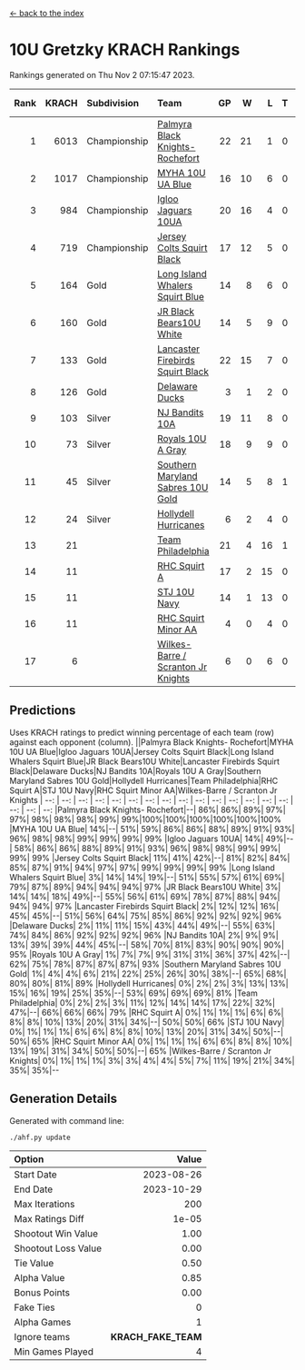 [<- back to the index](readme.md)
# 10U Gretzky KRACH Rankings
Rankings generated on Thu Nov  2 07:15:47 2023.

Rank|KRACH|Subdivision|Team|GP|W|L|T|OTW|OTL|SoS|Exp Wins|Win Diff
---:|---:|:---|:---|---:|---:|---:|---:|---:|---:|---:|---:|---:
1|6013|Championship|[Palmyra Black Knights- Rochefort](https://gamesheetstats.com/seasons/3659/teams/140260/schedule)|22|21|1|0|0|1|340|21.8|-0.0
2|1017|Championship|[MYHA 10U UA Blue](https://gamesheetstats.com/seasons/3659/teams/140258/schedule)|16|10|6|0|0|0|1701|10.8|-0.0
3|984|Championship|[Igloo Jaguars 10UA](https://gamesheetstats.com/seasons/3659/teams/140253/schedule)|20|16|4|0|0|1|549|16.8|-0.0
4|719|Championship|[Jersey Colts Squirt Black](https://gamesheetstats.com/seasons/3659/teams/140254/schedule)|17|12|5|0|1|0|939|12.8|-0.0
5|164|Gold|[Long Island Whalers Squirt Blue](https://gamesheetstats.com/seasons/3659/teams/140257/schedule)|14|8|6|0|0|0|943|8.9|0.0
6|160|Gold|[JR Black Bears10U White](https://gamesheetstats.com/seasons/3659/teams/140255/schedule)|14|5|9|0|1|1|1550|5.9|0.0
7|133|Gold|[Lancaster Firebirds Squirt Black](https://gamesheetstats.com/seasons/3659/teams/140256/schedule)|22|15|7|0|1|1|392|15.9|0.0
8|126|Gold|[Delaware Ducks](https://gamesheetstats.com/seasons/3659/teams/140376/schedule)|3|1|2|0|0|0|3013|1.9|0.0
9|103|Silver|[NJ Bandits 10A](https://gamesheetstats.com/seasons/3659/teams/140259/schedule)|19|11|8|0|0|1|221|11.9|0.0
10|73|Silver|[Royals 10U A Gray](https://gamesheetstats.com/seasons/3659/teams/140262/schedule)|18|9|9|0|0|1|505|9.9|0.0
11|45|Silver|[Southern Maryland Sabres 10U Gold](https://gamesheetstats.com/seasons/3659/teams/140263/schedule)|14|5|8|1|2|0|177|6.4|0.0
12|24|Silver|[Hollydell Hurricanes](https://gamesheetstats.com/seasons/3659/teams/140220/schedule)|6|2|4|0|0|0|300|2.9|0.0
13|21||[Team Philadelphia](https://gamesheetstats.com/seasons/3659/teams/140226/schedule)|21|4|16|1|0|0|547|5.4|0.0
14|11||[RHC Squirt A](https://gamesheetstats.com/seasons/3659/teams/140261/schedule)|17|2|15|0|1|0|227|2.9|0.0
15|11||[STJ 10U Navy](https://gamesheetstats.com/seasons/3659/teams/140264/schedule)|14|1|13|0|0|0|1382|1.9|0.0
16|11||[RHC Squirt Minor AA](https://gamesheetstats.com/seasons/3659/teams/140224/schedule)|4|0|4|0|0|0|383|0.9|0.0
17|6||[Wilkes-Barre / Scranton Jr Knights](https://gamesheetstats.com/seasons/3659/teams/140228/schedule)|6|0|6|0|0|0|1770|0.9|0.0

## Predictions
Uses KRACH ratings to predict winning percentage of each team (row) against each opponent (column).
||Palmyra Black Knights- Rochefort|MYHA 10U UA Blue|Igloo Jaguars 10UA|Jersey Colts Squirt Black|Long Island Whalers Squirt Blue|JR Black Bears10U White|Lancaster Firebirds Squirt Black|Delaware Ducks|NJ Bandits 10A|Royals 10U A Gray|Southern Maryland Sabres 10U Gold|Hollydell Hurricanes|Team Philadelphia|RHC Squirt A|STJ 10U Navy|RHC Squirt Minor AA|Wilkes-Barre / Scranton Jr Knights
| --: | --: | --: | --: | --: | --: | --: | --: | --: | --: | --: | --: | --: | --: | --: | --: | --: | --: 
|Palmyra Black Knights- Rochefort|--| 86%| 86%| 89%| 97%| 97%| 98%| 98%| 98%| 99%| 99%|100%|100%|100%|100%|100%|100%
|MYHA 10U UA Blue| 14%|--| 51%| 59%| 86%| 86%| 88%| 89%| 91%| 93%| 96%| 98%| 98%| 99%| 99%| 99%| 99%
|Igloo Jaguars 10UA| 14%| 49%|--| 58%| 86%| 86%| 88%| 89%| 91%| 93%| 96%| 98%| 98%| 99%| 99%| 99%| 99%
|Jersey Colts Squirt Black| 11%| 41%| 42%|--| 81%| 82%| 84%| 85%| 87%| 91%| 94%| 97%| 97%| 99%| 99%| 99%| 99%
|Long Island Whalers Squirt Blue|  3%| 14%| 14%| 19%|--| 51%| 55%| 57%| 61%| 69%| 79%| 87%| 89%| 94%| 94%| 94%| 97%
|JR Black Bears10U White|  3%| 14%| 14%| 18%| 49%|--| 55%| 56%| 61%| 69%| 78%| 87%| 88%| 94%| 94%| 94%| 97%
|Lancaster Firebirds Squirt Black|  2%| 12%| 12%| 16%| 45%| 45%|--| 51%| 56%| 64%| 75%| 85%| 86%| 92%| 92%| 92%| 96%
|Delaware Ducks|  2%| 11%| 11%| 15%| 43%| 44%| 49%|--| 55%| 63%| 74%| 84%| 86%| 92%| 92%| 92%| 96%
|NJ Bandits 10A|  2%|  9%|  9%| 13%| 39%| 39%| 44%| 45%|--| 58%| 70%| 81%| 83%| 90%| 90%| 90%| 95%
|Royals 10U A Gray|  1%|  7%|  7%|  9%| 31%| 31%| 36%| 37%| 42%|--| 62%| 75%| 78%| 87%| 87%| 87%| 93%
|Southern Maryland Sabres 10U Gold|  1%|  4%|  4%|  6%| 21%| 22%| 25%| 26%| 30%| 38%|--| 65%| 68%| 80%| 80%| 81%| 89%
|Hollydell Hurricanes|  0%|  2%|  2%|  3%| 13%| 13%| 15%| 16%| 19%| 25%| 35%|--| 53%| 69%| 69%| 69%| 81%
|Team Philadelphia|  0%|  2%|  2%|  3%| 11%| 12%| 14%| 14%| 17%| 22%| 32%| 47%|--| 66%| 66%| 66%| 79%
|RHC Squirt A|  0%|  1%|  1%|  1%|  6%|  6%|  8%|  8%| 10%| 13%| 20%| 31%| 34%|--| 50%| 50%| 66%
|STJ 10U Navy|  0%|  1%|  1%|  1%|  6%|  6%|  8%|  8%| 10%| 13%| 20%| 31%| 34%| 50%|--| 50%| 65%
|RHC Squirt Minor AA|  0%|  1%|  1%|  1%|  6%|  6%|  8%|  8%| 10%| 13%| 19%| 31%| 34%| 50%| 50%|--| 65%
|Wilkes-Barre / Scranton Jr Knights|  0%|  1%|  1%|  1%|  3%|  3%|  4%|  4%|  5%|  7%| 11%| 19%| 21%| 34%| 35%| 35%|--

## Generation Details

Generated with command line:
```
./ahf.py update
```

| Option | Value |
| :----- | ----: |
| Start Date | 2023-08-26 |
| End Date | 2023-10-29 |
| Max Iterations | 200 |
| Max Ratings Diff | 1e-05 |
| Shootout Win Value | 1.00 |
| Shootout Loss Value | 0.00 |
| Tie Value | 0.50 |
| Alpha Value | 0.85 |
| Bonus Points | 0.00 |
| Fake Ties | 0 |
| Alpha Games | 1 |
| Ignore teams | __KRACH_FAKE_TEAM__ |
| Min Games Played | 4 |

